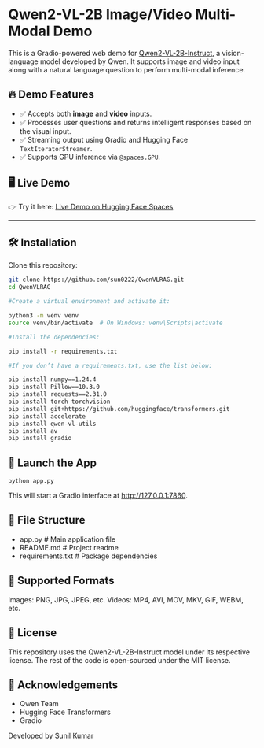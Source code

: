 # Qwen2-VL-2B Image/Video Multi-Modal Demo

This is a Gradio-powered web demo for [Qwen2-VL-2B-Instruct](https://huggingface.co/Qwen/Qwen2-VL-2B-Instruct), a vision-language model developed by Qwen. It supports image and video input along with a natural language question to perform multi-modal inference.

## 🔥 Demo Features

- ✅ Accepts both **image** and **video** inputs.
- ✅ Processes user questions and returns intelligent responses based on the visual input.
- ✅ Streaming output using Gradio and Hugging Face `TextIteratorStreamer`.
- ✅ Supports GPU inference via `@spaces.GPU`.

## 🖥️ Live Demo

👉 Try it here: [Live Demo on Hugging Face Spaces](https://huggingface.co/spaces/sunnnil/QwenVLRAG)

---

## 🛠️ Installation

Clone this repository:

```bash
git clone https://github.com/sun0222/QwenVLRAG.git
cd QwenVLRAG

#Create a virtual environment and activate it:

python3 -m venv venv
source venv/bin/activate  # On Windows: venv\Scripts\activate

#Install the dependencies:

pip install -r requirements.txt

#If you don’t have a requirements.txt, use the list below:

pip install numpy==1.24.4
pip install Pillow==10.3.0
pip install requests==2.31.0
pip install torch torchvision
pip install git+https://github.com/huggingface/transformers.git
pip install accelerate
pip install qwen-vl-utils
pip install av
pip install gradio
```
## 🚀 Launch the App
```
python app.py
```
This will start a Gradio interface at http://127.0.0.1:7860.

## 📂 File Structure


- app.py                 # Main application file
- README.md              # Project readme
- requirements.txt       # Package dependencies

## 📸 Supported Formats
Images: PNG, JPG, JPEG, etc.
Videos: MP4, AVI, MOV, MKV, GIF, WEBM, etc.

## 📜 License
This repository uses the Qwen2-VL-2B-Instruct model under its respective license. The rest of the code is open-sourced under the MIT license.

## 🙏 Acknowledgements

- Qwen Team
- Hugging Face Transformers
- Gradio

Developed by Sunil Kumar






